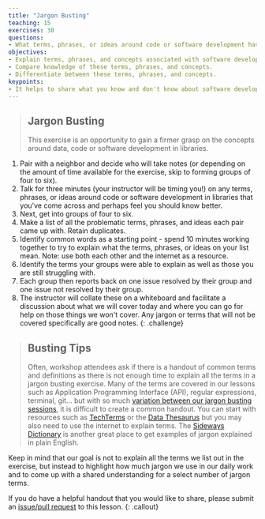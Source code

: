 ```yaml
---
title: "Jargon Busting"
teaching: 15
exercises: 30
questions:
- What terms, phrases, or ideas around code or software development have you come across and feel you should know better?
objectives:
- Explain terms, phrases, and concepts associated with software development in libraries.
- Compare knowledge of these terms, phrases, and concepts.
- Differentiate between these terms, phrases, and concepts.
keypoints:
- It helps to share what you know and don't know about software development and data science jargon.
---
```


> ## Jargon Busting
>
> This exercise is an opportunity to gain a firmer grasp on the concepts around data, code or software development in libraries.
>
1. Pair with a neighbor and decide who will take notes (or depending on the amount of time available for the exercise, skip to forming groups of four to six). 
1. Talk for three minutes (your instructor will be timing you!) on any terms, phrases, or ideas around code or software development in libraries that you've come across and perhaps feel you should know better.
1. Next, get into groups of four to six.
1. Make a list of all the problematic terms, phrases, and ideas each pair came up with. Retain duplicates.
1. Identify common words as a starting point - spend 10 minutes working together to try to explain what the terms, phrases, or ideas on your list mean.  Note: use both each other and the internet as a resource.
1. Identify the terms your groups were able to explain as well as those you are still struggling with.
1. Each group then reports back on one issue resolved by their group and one issue not resolved by their group.
1. The instructor will collate these on a whiteboard and facilitate a discussion about what we will cover today and where you can go for help on those things we won't cover. Any jargon or terms that will not be covered specifically are good notes.
{: .challenge}


> ## Busting Tips
>
> Often, workshop attendees ask if there is a handout of common terms and definitions as there is not enough time to explain all the terms in a jargon busting exercise. Many of the terms are covered in our lessons such as Application Programming Interface (API), regular expressions, terminal, git... but with so much [variation between our jargon busting sessions](https://twitter.com/search?q=jargon%20libcarpentry&src=typed_query&f=live), it is difficult to create a common handout. You can start with resources such as [TechTerms](https://techterms.com/category/technical) or the [Data Thesaurus](https://nnlm.gov/data/thesaurus) but you may also need to use the internet to explain terms. The [Sideways Dictionary](https://sidewaysdictionary.com) is another great place to get examples of jargon explained in plain English.  
>  
>  
Keep in mind that our goal is not to explain all the terms we list out in the exercise, but instead to highlight how much jargon we use in our daily work and to come up with a shared understanding for a select number of jargon terms. 
>  
>  
If you do have a helpful handout that you would like to share, please submit an [issue/pull request](https://github.com/LibraryCarpentry/lc-data-intro) to this lesson. 
{: .callout}
